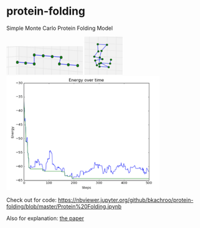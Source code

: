 # protein-folding
Simple Monte Carlo Protein Folding Model

<img src="/Protein%20Folding/step2.png" width="200" height="75"> <img src="/Protein%20Folding/step40.png" width="100" height="100">
<img src="/Protein%20Folding/beste500.png" width="400" height="300">

Check out for code: https://nbviewer.jupyter.org/github/bkachroo/protein-folding/blob/master/Protein%20Folding.ipynb

Also for explanation: [the paper](/Protein%20Folding/Bhareth_Kachroo_proteins.pdf)
